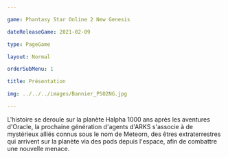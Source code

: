 ```yaml
---

game: Phantasy Star Online 2 New Genesis

dateReleaseGame: 2021-02-09

type: PageGame

layout: Normal

orderSubMenu: 1

title: Présentation 

img: ../../../images/Bannier_PSO2NG.jpg

---
```

L'histoire se deroule sur la planète Halpha 1000 ans après les aventures d'Oracle,
la prochaine génération d'agents d'ARKS s'associe à de mystérieux alliés connus sous le nom de Meteorn,
des êtres extraterrestres qui arrivent sur la planète via des pods depuis l'espace, afin de combattre une nouvelle menace.